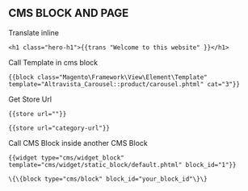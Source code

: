 ## CMS BLOCK AND PAGE

Translate inline

```
<h1 class="hero-h1">{{trans "Welcome to this website" }}</h1>
```

Call Template in cms block

```
{{block class="Magento\Framework\View\Element\Template" template="Altravista_Carousel::product/carousel.phtml" cat="3"}}
```

Get Store Url

```
{{store url=""}}

{{store url="category-url"}}
```

Call CMS Block inside another CMS Block

```
{{widget type="cms/widget_block" template="cms/widget/static_block/default.phtml" block_id="1"}}

\{\{block type="cms/block" block_id="your_block_id"\}\}

```